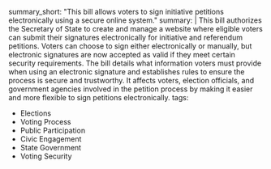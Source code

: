 summary_short: "This bill allows voters to sign initiative petitions electronically using a secure online system."
summary: |
  This bill authorizes the Secretary of State to create and manage a website where eligible voters can submit their signatures electronically for initiative and referendum petitions. Voters can choose to sign either electronically or manually, but electronic signatures are now accepted as valid if they meet certain security requirements. The bill details what information voters must provide when using an electronic signature and establishes rules to ensure the process is secure and trustworthy. It affects voters, election officials, and government agencies involved in the petition process by making it easier and more flexible to sign petitions electronically.
tags:
  - Elections
  - Voting Process
  - Public Participation
  - Civic Engagement
  - State Government
  - Voting Security
